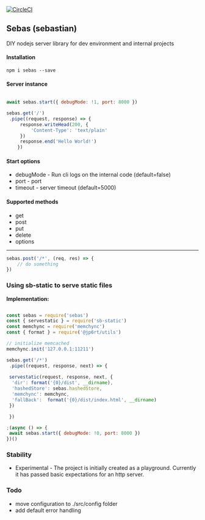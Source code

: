 [![CircleCI](https://circleci.com/gh/jp6rt/sebas.svg?style=svg)](https://circleci.com/gh/jp6rt/sebas)

## Sebas (sebastian)

DIY nodejs server library for dev environment and internal projects

#### Installation

```
npm i sebas --save
```

#### Server instance

```javascript

await sebas.start({ debugMode: !1, port: 8000 })

sebas.get('/')
 .pipe((request, response) => {
	 response.writeHead(200, {
		 'Content-Type': 'text/plain'
	 })
	 response.end('Hello World!')
	})

```
#### Start options

* debugMode - Run cli logs on the internal code (default=false)
* port - port
* timeout - server timeout (default=5000)

#### Supported methods

* get
* post
* put
* delete
* options

****

```javascript
sebas.post('/*', (req, res) => {
	// do something
})
```

### Using sb-static to serve static files


**Implementation:**

```javascript

const sebas = require('sebas')
const { servestatic } = require('sb-static')
const memchync = require('memchync')
const { format } = require('@jp6rt/utils')

// initialize memcached
memchync.init('127.0.0.1:11211')

sebas.get('/*')
 .pipe((request, response, next) => {
		
 servestatic(request, response, next, {
  'dir': format('{0}/dist', __dirname),
  'hashedStore': sebas.hashedStore,
  'memchync': memchync,
  'fallBack':  format('{0}/dist/index.html', __dirname)
 })

 })

;(async () => {
 await sebas.start({ debugMode: !0, port: 8000 })
})()

```

### Stability

* Experimental - The project is initially created as a playground. Currently it has passed basic expectations for an http server.


### Todo

* move configuration to ./src/config folder
* add default error handling

